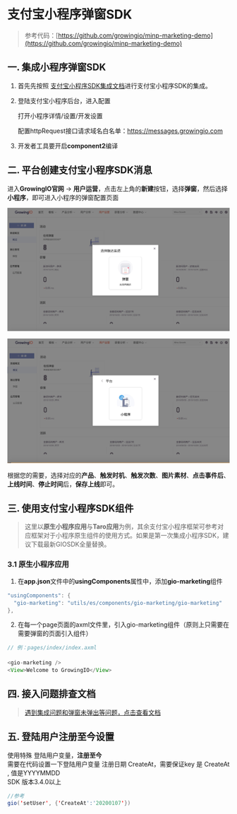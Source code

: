 # 支付宝小程序弹窗SDK



> 参考代码：[https://github.com/growingio/minp-marketing-demo](https://github.com/growingio/minp-marketing-demo)

## 一. 集成小程序弹窗SDK

1. 首先先按照 [支付宝小程序SDK集成文档](https://docs.growingio.com/docs/developer-manual/sdkintegrated/other-sdk/ali-sdk)进行支付宝小程序SDK的集成。
2. 登陆支付宝小程序后台，进入配置

   打开小程序详情/设置/开发设置

   配置httpRequest接口请求域名白名单：https://messages.growingio.com

3. 开发者工具要开启**component2**编译

## 二. 平台创建支付宝小程序SDK消息

进入**GrowingIO官网** -&gt; **用户运营**，点击左上角的**新建**按钮，选择**弹窗**，然后选择**小程序**，即可进入小程序的弹窗配置页面

![](../../../.gitbook/assets/image%20%2865%29.png)

![](../../../.gitbook/assets/image%20%28124%29.png)

根据您的需要，选择对应的**产品**、**触发时机**、**触发次数**、**图片素材**、**点击事件后**、**上线时间**、**停止时间**后，**保存上线**即可。

## 三. 使用支付宝小程序SDK组件

> 这里以**原生小程序应用**与**Taro应用**为例，其余支付宝小程序框架可参考对应框架对于小程序原生组件的使用方式。如果是第一次集成小程序SDK，建议下载最新GIOSDK全量替换。

### 3.1 原生小程序应用

1. 在**app.json**文件中的**usingComponents**属性中，添加**gio-marketing**组件

```java
"usingComponents": {
  "gio-marketing": "utils/es/components/gio-marketing/gio-marketing"
},
```

2. 在每一个page页面的axml文件里，引入gio-marketing组件（原则上只需要在需要弹窗的页面引入组件）

```java
// 例：pages/index/index.axml

<gio-marketing />
<View>Welcome to GrowingIO</View>
```

### 

## 四. 接入问题排查文档

> [遇到集成问题和弹窗未弹出等问题，点击查看文档](https://shimo.im/docs/xrP8cDKkYx9gJg8Y/read)

## 五. 登陆用户注册至今设置

使用特殊 登陆用户变量，**注册至今**  
需要在代码设置一下登陆用户变量 注册日期 CreateAt，需要保证key 是 CreateAt , 值是YYYYMMDD  
SDK 版本3.4.0以上

```java
//参考
gio('setUser', {'CreateAt':'20200107'})
```

  


